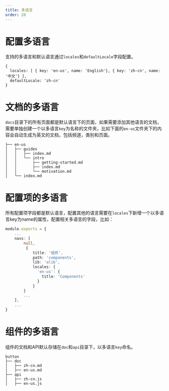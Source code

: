 ```yaml
---
title: 多语言
order: 20
---
```


# 配置多语言

支持的多语言和默认语言通过`locales`和`defaultLocale`字段配置。
```
{
  locales: [ { key: 'en-us', name: 'English'}, { key: 'zh-cn', name: '中文'} ],
  defaultLocale: 'zh-cn'
}
```

# 文档的多语言

`docs`目录下的所有页面都是默认语言下的页面，如果需要添加其他语言的文档，需要单独创建一个以多语言`key`为名称的文件夹，比如下面的`en-us`文件夹下的内容会自动生成为英文的文档，包括频道，类别和页面。
```
├── en-us
│   ├── guides
│   │   ├── index.md
│   │   └── intro
│   │       ├── getting-started.md
│   │       ├── index.md
│   │       └── motivation.md
│   └── index.md
```

# 配置项的多语言

所有配置项字段都是默认语言，配置其他的语言需要在`locales`下新增一个以多语言key为name的属性，配置相关多语言的字段，比如：

```ts
module.exports = {
    ...
    navs: [
        null,
         {
            title: '组件',
            path: 'components',
            lib: 'alib',
            locales: {
              'en-us': {
                title: 'Components'
              }
            }
        }
        ...
    ],
    ...
}
```

# 组件的多语言

组件的文档和API默认存储在`doc`和`api`目录下，以多语言`key`命名。
```
button
├── doc
│   ├── zh-cn.md
│   ├── en-us.md
├── api
│   ├── zh-cn.js
│   ├── en-us.js
```
